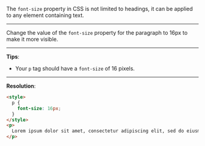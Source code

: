 The `font-size` property in CSS is not limited to headings, it can be applied to any element containing text.

---
Change the value of the `font-size` property for the paragraph to 16px to make it more visible.

---
**Tips**:

- Your `p` tag should have a `font-size` of 16 pixels.

---
**Resolution**:
```html
<style>
  p {
    font-size: 16px;
  }
</style>
<p>
  Lorem ipsum dolor sit amet, consectetur adipiscing elit, sed do eiusmod tempor incididunt ut labore et dolore magna aliqua. Ut enim ad minim veniam, quis nostrud exercitation ullamco laboris nisi ut aliquip ex ea commodo consequat. Duis aute irure dolor in reprehenderit in voluptate velit esse cillum dolore eu fugiat nulla pariatur.
</p>
```